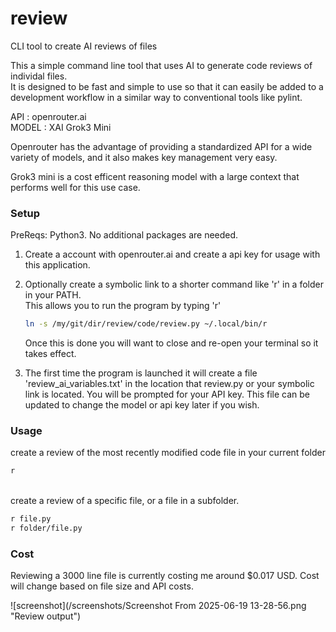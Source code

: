 # review
CLI tool to create AI reviews of files

This a simple command line tool that uses AI to generate code reviews of individal files.  
It is designed to be fast and simple to use so that it can easily be added to a development 
workflow in a similar way to conventional tools like pylint.

API : openrouter.ai  
MODEL : XAI Grok3 Mini

Openrouter has the advantage of providing a standardized API for a wide variety of models, and it also makes key management very easy.  

Grok3 mini is a cost efficent reasoning model with a large context that performs well for this use case.  

### Setup
PreReqs: Python3. No additional packages are needed.

1. Create a account with openrouter.ai and create a api key for usage with this application.

2. Optionally create a symbolic link to a shorter command like 'r' in a folder in your PATH.  
    This allows you to run the program by typing 'r'
    ```bash
    ln -s /my/git/dir/review/code/review.py ~/.local/bin/r 
    ```
    Once this is done you will want to close and re-open your terminal so it takes effect.
3. The first time the program is launched it will create a file 'review_ai_variables.txt' in 
the location that review.py or your symbolic link is located. You will be prompted for your 
API key. This file can be updated to change the model or api key later if you wish.

### Usage

create a review of the most recently modified code file in your current folder
```bash
r
```
<br>
create a review of a specific file, or a file in a subfolder. 

```bash
r file.py
r folder/file.py
```

### Cost
Reviewing a 3000 line file is currently costing me around $0.017 USD. Cost will change based on file size and API costs.

![screenshot](/screenshots/Screenshot From 2025-06-19 13-28-56.png "Review output")

